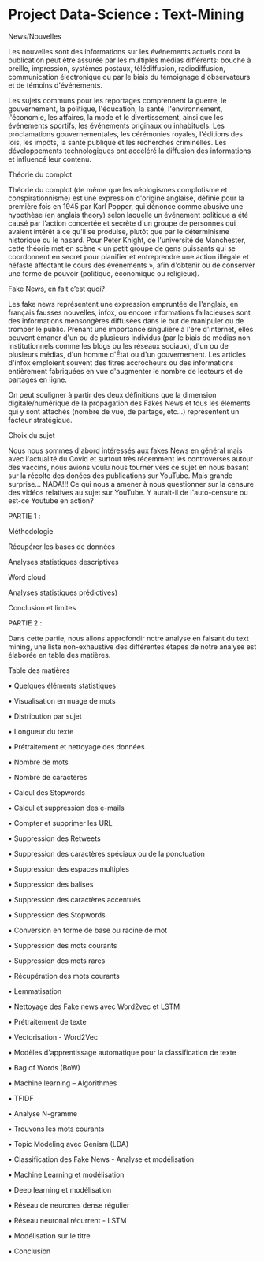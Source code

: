 # Project Data-Science : Text-Mining 

News/Nouvelles

Les nouvelles sont des informations sur les événements actuels dont la publication peut être assurée par les multiples médias différents: bouche à oreille, impression, systèmes postaux, télédiffusion, radiodiffusion, communication électronique ou par le biais du témoignage d'observateurs et de témoins d'événements.

Les sujets communs pour les reportages comprennent la guerre, le gouvernement, la politique, l'éducation, la santé, l'environnement, l'économie, les affaires, la mode et le divertissement, ainsi que les événements sportifs, les événements originaux ou inhabituels. Les proclamations gouvernementales, les cérémonies royales, l'éditions des lois, les impôts, la santé publique et les recherches criminelles. Les développements technologiques ont accéléré la diffusion des informations et influencé leur contenu.

Théorie du complot

Théorie du complot (de même que les néologismes complotisme et conspirationnisme) est une expression d'origine anglaise, définie pour la première fois en 1945 par Karl Popper, qui dénonce comme abusive une hypothèse (en anglais theory) selon laquelle un événement politique a été causé par l'action concertée et secrète d'un groupe de personnes qui avaient intérêt à ce qu'il se produise, plutôt que par le déterminisme historique ou le hasard. Pour Peter Knight, de l'université de Manchester, cette théorie met en scène « un petit groupe de gens puissants qui se coordonnent en secret pour planifier et entreprendre une action illégale et néfaste affectant le cours des événements », afin d'obtenir ou de conserver une forme de pouvoir (politique, économique ou religieux).

Fake News, en fait c’est quoi?

Les fake news représentent une expression empruntée de l'anglais, en français fausses nouvelles, infox, ou encore informations fallacieuses sont des informations mensongères diffusées dans le but de manipuler ou de tromper le public. Prenant une importance singulière à l'ère d'internet, elles peuvent émaner d'un ou de plusieurs individus (par le biais de médias non institutionnels comme les blogs ou les réseaux sociaux), d'un ou de plusieurs médias, d'un homme d'État ou d'un gouvernement. Les articles d'infox emploient souvent des titres accrocheurs ou des informations entièrement fabriquées en vue d'augmenter le nombre de lecteurs et de partages en ligne.

On peut souligner à partir des deux définitions que la dimension digitale/numérique de la propagation des Fakes News et tous les éléments qui y sont attachés (nombre de vue, de partage, etc...) représentent un facteur stratégique.

Choix du sujet

Nous nous sommes d'abord intéressés aux fakes News en général mais avec l'actualité du Covid et surtout très récemment les controverses autour des vaccins, nous avions voulu nous tourner vers ce sujet en nous basant sur la récolte des donées des publications sur YouTube. Mais grande surprise... NADA!!! Ce qui nous a amener à nous questionner sur la censure des vidéos relatives au sujet sur YouTube. Y aurait-il de l'auto-censure ou est-ce Youtube en action?

PARTIE 1 : 

Méthodologie

Récupérer les bases de données

Analyses statistiques descriptives

Word cloud

Analyses statistiques prédictives)

Conclusion et limites


PARTIE 2 : 

Dans cette partie, nous allons approfondir notre analyse en faisant du text mining, une liste non-exhaustive des différentes étapes de notre analyse est élaborée en table des matières.


Table des matières

• Quelques éléments statistiques

• Visualisation en nuage de mots

• Distribution par sujet

• Longueur du texte

• Prétraitement et nettoyage des données

• Nombre de mots

• Nombre de caractères

• Calcul des Stopwords

• Calcul et suppression des e-mails

• Compter et supprimer les URL

• Suppression des Retweets

• Suppression des caractères spéciaux ou de la ponctuation

• Suppression des espaces multiples

• Suppression des balises

• Suppression des caractères accentués

• Suppression des Stopwords

• Conversion en forme de base ou racine de mot

• Suppression des mots courants

• Suppression des mots rares

• Récupération des mots courants

• Lemmatisation

• Nettoyage des Fake news avec Word2vec et LSTM

• Prétraitement de texte

• Vectorisation - Word2Vec

• Modèles d'apprentissage automatique pour la classification de texte

• Bag of Words (BoW)

• Machine learning – Algorithmes

• TFIDF

• Analyse N-gramme

• Trouvons les mots courants

• Topic Modeling avec Genism (LDA)

• Classification des Fake News - Analyse et modélisation

• Machine Learning et modélisation

• Deep learning et modélisation

• Réseau de neurones dense régulier

• Réseau neuronal récurrent - LSTM

• Modélisation sur le titre

• Conclusion
